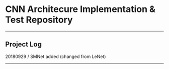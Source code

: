 # CNN Architecure Implementation & Test Repository
- - -
## Project Log
20180929 / SMNet added (changed from LeNet)
- - -
